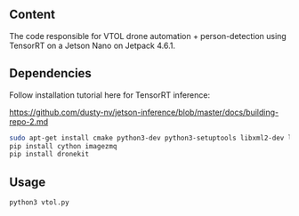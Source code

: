 ## Content

The code responsible for VTOL drone automation + person-detection using TensorRT on a Jetson Nano on Jetpack 4.6.1.

## Dependencies

Follow installation tutorial here for TensorRT inference:

https://github.com/dusty-nv/jetson-inference/blob/master/docs/building-repo-2.md


```bash
sudo apt-get install cmake python3-dev python3-setuptools libxml2-dev libxslt-dev python-dev 
pip install cython imagezmq 
pip install dronekit 
```

## Usage

```bash
python3 vtol.py
```

